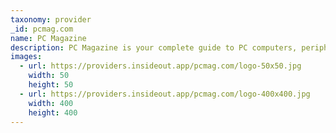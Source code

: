 ```yaml
---
taxonomy: provider
_id: pcmag.com
name: PC Magazine
description: PC Magazine is your complete guide to PC computers, peripherals and upgrades. We test and review computer- and Internet-related products and services, report technology news and trends, and provide shopping advice and price comparisons.
images:
  - url: https://providers.insideout.app/pcmag.com/logo-50x50.jpg
    width: 50
    height: 50
  - url: https://providers.insideout.app/pcmag.com/logo-400x400.jpg
    width: 400
    height: 400
---
```

